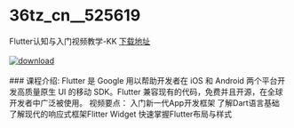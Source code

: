 # 36tz_cn__525619
Flutter认知与入门视频教学-KK
[下载地址](http://www.36tz.cn/article/525619 "下载地址")
<br/></br>[![download](http://36tz.cn/muke_img/2019_07_2-21-300x225.png "下载地址")](http://www.36tz.cn/article/525619 "下载地址")
<br/></br>### 课程介绍:
Flutter 是 Google 用以帮助开发者在 iOS 和 Android 两个平台开发高质量原生 UI 的移动 SDK。Flutter 兼容现有的代码，免费并且开源，在全球开发者中广泛被使用。
视频要点：
入门新一代App开发框架
了解Dart语言基础
了解现代的响应式框架Flitter Widget
快速掌握Flutter布局与样式


